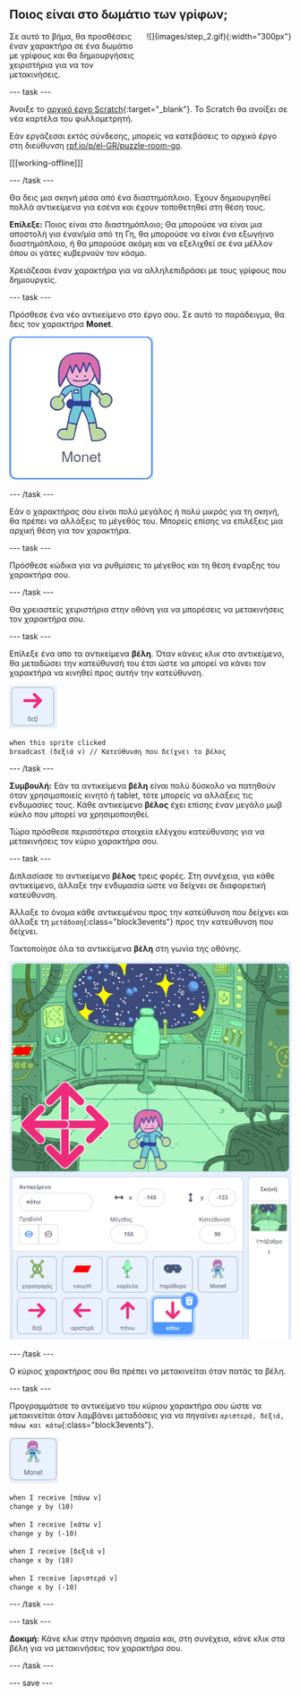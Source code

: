 ## Ποιος είναι στο δωμάτιο των γρίφων;

<div style="display: flex; flex-wrap: wrap">
<div style="flex-basis: 200px; flex-grow: 1; margin-right: 15px;">
Σε αυτό το βήμα, θα προσθέσεις έναν χαρακτήρα σε ένα δωμάτιο με γρίφους και θα δημιουργήσεις χειριστήρια για να τον μετακινήσεις.
</div>
<div>
![](images/step_2.gif){:width="300px"}
</div>
</div>

--- task ---

Άνοιξε το [αρχικό έργο Scratch](https://scratch.mit.edu/projects/907310211/editor/){:target="_blank"}. Το Scratch θα ανοίξει σε νέα καρτέλα του φυλλομετρητή.

Εάν εργάζεσαι εκτός σύνδεσης, μπορείς να κατεβάσεις το αρχικό έργο στη διεύθυνση [rpf.io/p/el-GR/puzzle-room-go](https://rpf.io/p/el-GR/puzzle-room-go).

[[[working-offline]]]

--- /task ---

Θα δεις μια σκηνή μέσα από ένα διαστημόπλοιο. Έχουν δημιουργηθεί πολλά αντικείμενα για εσένα και έχουν τοποθετηθεί στη θέση τους.

**Επίλεξε:** Ποιος είναι στο διαστημόπλοιο; Θα μπορούσε να είναι μια αποστολή για έναν/μία από τη Γη, θα μπορούσε να είναι ένα εξωγήινο διαστημόπλοιο, ή θα μπορούσε ακόμη και να εξελιχθεί σε ένα μέλλον όπου οι γάτες κυβερνούν τον κόσμο.

Χρειάζεσαι έναν χαρακτήρα για να αλληλεπιδράσει με τους γρίφους που δημιουργείς.

--- task ---

Πρόσθεσε ένα νέο αντικείμενο στο έργο σου. Σε αυτό το παράδειγμα, θα δεις τον χαρακτήρα **Monet**.

![Κινούμενο gif του αντικειμένου Monet από το Scratch.](images/monet.gif)

--- /task ---

Εάν ο χαρακτήρας σου είναι πολύ μεγάλος ή πολύ μικρός για τη σκηνή, θα πρέπει να αλλάξεις το μέγεθός του. Μπορείς επίσης να επιλέξεις μια αρχική θέση για τον χαρακτήρα.

--- task ---

Πρόσθεσε κώδικα για να ρυθμίσεις το μέγεθος και τη θέση έναρξης του χαρακτήρα σου.

--- /task ---

Θα χρειαστείς χειριστήρια στην οθόνη για να μπορέσεις να μετακινήσεις τον χαρακτήρα σου.

--- task ---

Επίλεξε ένα απο τα αντικείμενα **βέλη**. Όταν κάνεις κλικ στο αντικείμενο, θα μεταδώσει την κατεύθυνσή του έτσι ώστε να μπορεί να κάνει τον χαρακτήρα να κινηθεί προς αυτήν την κατεύθυνση.

![Αντικείμενο βέλος.](images/arrow-sprite.png)

```blocks3
when this sprite clicked
broadcast (δεξιά v) // Κατεύθυνση που δείχνει το βέλος
```

--- /task ---

**Συμβουλή:** Εάν τα αντικείμενα **βέλη** είναι πολύ δύσκολο να πατηθούν όταν χρησιμοποιείς κινητό ή tablet, τότε μπορείς να αλλάξεις τις ενδυμασίες τους. Κάθε αντικείμενο **βέλος** έχει επίσης έναν μεγάλο μωβ κύκλο που μπορεί να χρησιμοποιηθεί.

Τώρα πρόσθεσε περισσότερα στοιχεία ελέγχου κατεύθυνσης για να μετακινήσεις τον κύριο χαρακτήρα σου.

--- task ---

Διπλασίασε το αντικείμενο **βέλος** τρεις φορές. Στη συνέχεια, για κάθε αντικείμενο, άλλαξε την ενδυμασία ώστε να δείχνει σε διαφορετική κατεύθυνση.

Άλλαξε το όνομα κάθε αντικειμένου προς την κατεύθυνση που δείχνει και άλλαξε τη `μετάδοση`{:class="block3events"} προς την κατεύθυνση που δείχνει.

Τακτοποίησε όλα τα αντικείμενα **βέλη** στη γωνία της οθόνης.

![Η διαστημική σκηνή με τέσσερα βέλη στην κάτω αριστερή γωνία, που δείχνουν προς τις κατευθύνσεις της πυξίδας.](images/arrows.png)

--- /task ---

Ο κύριος χαρακτήρας σου θα πρέπει να μετακινείται όταν πατάς τα βέλη.

--- task ---

Προγραμμάτισε το αντικείμενο του κύριου χαρακτήρα σου ώστε να μετακινείται όταν λαμβάνει μεταδόσεις για να πηγαίνει `αριστερά, δεξιά, πάνω και κάτω`{:class="block3events"}.

![Αντικείμενο Monet.](images/monet-sprite.png)

```blocks3
when I receive [πάνω v]
change y by (10)

when I receive [κάτω v]
change y by (-10)

when I receive [δεξιά v]
change x by (10)

when I receive [αριστερά v]
change x by (-10)
```

--- /task ---

--- task ---

**Δοκιμή:** Κάνε κλικ στην πράσινη σημαία και, στη συνέχεια, κάνε κλικ στα βέλη για να μετακινήσεις τον χαρακτήρα σου.

--- /task ---


--- save ---
